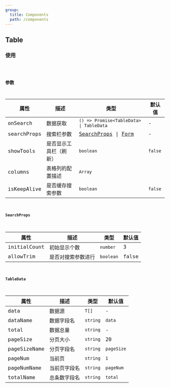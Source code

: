 ```yaml
---
group:
  title: Components
  path: /components
---
```


## Table

### 使用

<code src="./demo/base.tsx" />

### 参数

| 属性        | 描述                   | 类型                                                                          | 默认值  |
| ----------- | ---------------------- | ----------------------------------------------------------------------------- | ------- |
| onSearch    | 数据获取               | `() => Promise<TableData> \| TableData`                                       | -       |
| searchProps | 搜索栏参数             | [SearchProps](/components/table#SearchProps) \| [Form](/components/form#参数) | -       |
| showTools   | 是否显示工具栏（刷新） | `boolean`                                                                     | `false` |
| columns   | 表格列的配置描述 | `Array`                                                                              |         |
| isKeepAlive | 是否缓存搜索参数       | `boolean`                                                                     | `false` |

#### SearchProps

| 属性         | 描述               | 类型      | 默认值 |
| ------------ | ------------------ | --------- | ------ |
| initialCount | 初始显示个数       | `number`  | 3      |
| allowTrim    | 是否对搜索参数进行 | `boolean` | false  |

#### TableData

| 属性         | 描述         | 类型     | 默认值     |
| ------------ | ------------ | -------- | ---------- |
| data         | 数据源       | `T[]`    | -          |
| dataName     | 数据字段名   | `string` | `data`     |
| total        | 数据总量     | `string` | -          |
| pageSize     | 分页大小     | `string` | 20         |
| pageSizeName | 分页字段名   | `string` | `pageSize` |
| pageNum      | 当前页       | `string` | `1`        |
| pageNumName  | 当前页字段名 | `string` | `pageNum`  |
| totalName    | 总条数字段名 | `string` | `total`    |
